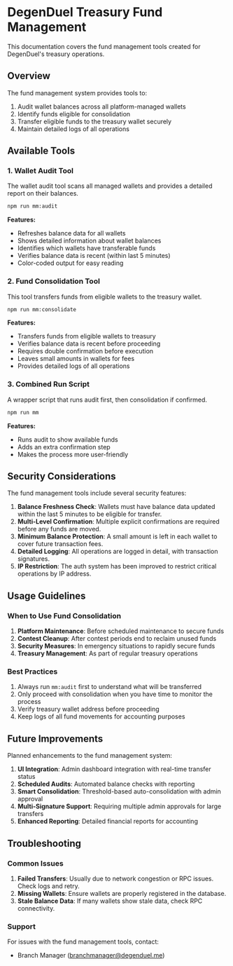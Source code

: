 # DegenDuel Treasury Fund Management

This documentation covers the fund management tools created for DegenDuel's treasury operations.

## Overview

The fund management system provides tools to:

1. Audit wallet balances across all platform-managed wallets
2. Identify funds eligible for consolidation
3. Transfer eligible funds to the treasury wallet securely
4. Maintain detailed logs of all operations

## Available Tools

### 1. Wallet Audit Tool

The wallet audit tool scans all managed wallets and provides a detailed report on their balances.

```bash
npm run mm:audit
```

**Features:**
- Refreshes balance data for all wallets
- Shows detailed information about wallet balances
- Identifies which wallets have transferable funds
- Verifies balance data is recent (within last 5 minutes)
- Color-coded output for easy reading

### 2. Fund Consolidation Tool

This tool transfers funds from eligible wallets to the treasury wallet.

```bash
npm run mm:consolidate
```

**Features:**
- Transfers funds from eligible wallets to treasury
- Verifies balance data is recent before proceeding
- Requires double confirmation before execution
- Leaves small amounts in wallets for fees
- Provides detailed logs of all operations

### 3. Combined Run Script

A wrapper script that runs audit first, then consolidation if confirmed.

```bash
npm run mm
```

**Features:**
- Runs audit to show available funds
- Adds an extra confirmation step
- Makes the process more user-friendly

## Security Considerations

The fund management tools include several security features:

1. **Balance Freshness Check**: Wallets must have balance data updated within the last 5 minutes to be eligible for transfer.
2. **Multi-Level Confirmation**: Multiple explicit confirmations are required before any funds are moved.
3. **Minimum Balance Protection**: A small amount is left in each wallet to cover future transaction fees.
4. **Detailed Logging**: All operations are logged in detail, with transaction signatures.
5. **IP Restriction**: The auth system has been improved to restrict critical operations by IP address.

## Usage Guidelines

### When to Use Fund Consolidation

1. **Platform Maintenance**: Before scheduled maintenance to secure funds
2. **Contest Cleanup**: After contest periods end to reclaim unused funds
3. **Security Measures**: In emergency situations to rapidly secure funds
4. **Treasury Management**: As part of regular treasury operations

### Best Practices

1. Always run `mm:audit` first to understand what will be transferred
2. Only proceed with consolidation when you have time to monitor the process
3. Verify treasury wallet address before proceeding
4. Keep logs of all fund movements for accounting purposes

## Future Improvements

Planned enhancements to the fund management system:

1. **UI Integration**: Admin dashboard integration with real-time transfer status
2. **Scheduled Audits**: Automated balance checks with reporting
3. **Smart Consolidation**: Threshold-based auto-consolidation with admin approval
4. **Multi-Signature Support**: Requiring multiple admin approvals for large transfers
5. **Enhanced Reporting**: Detailed financial reports for accounting

## Troubleshooting

### Common Issues

1. **Failed Transfers**: Usually due to network congestion or RPC issues. Check logs and retry.
2. **Missing Wallets**: Ensure wallets are properly registered in the database.
3. **Stale Balance Data**: If many wallets show stale data, check RPC connectivity.

### Support

For issues with the fund management tools, contact:
- Branch Manager (branchmanager@degenduel.me)